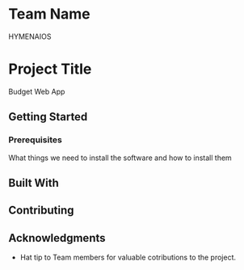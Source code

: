 


# Team Name
HYMENAIOS 

# Project Title
Budget Web App
## Getting Started



### Prerequisites

What things we need to install the software and how to install them





## Built With



## Contributing





## Acknowledgments

* Hat tip to Team members for valuable cotributions to the project.